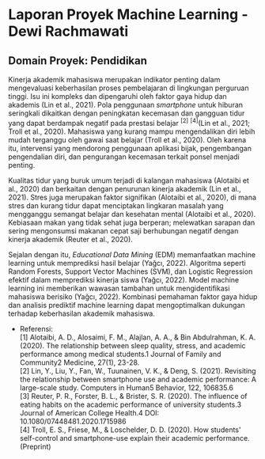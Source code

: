 # Laporan Proyek Machine Learning - Dewi Rachmawati

## Domain Proyek: Pendidikan
Kinerja akademik mahasiswa merupakan indikator penting dalam mengevaluasi keberhasilan proses pembelajaran di lingkungan perguruan tinggi. Isu ini kompleks dan dipengaruhi oleh faktor gaya hidup dan akademis (Lin et al., 2021). Pola penggunaan _smartphone_ untuk hiburan seringkali dikaitkan dengan peningkatan kecemasan dan gangguan tidur yang dapat berdampak negatif pada prestasi belajar $^[2]$ $^[4]$(Lin et al., 2021; Troll et al., 2020). Mahasiswa yang kurang mampu mengendalikan diri lebih mudah terganggu oleh gawai saat belajar (Troll et al., 2020). Oleh karena itu, intervensi yang mendorong penggunaan aplikasi bijak, pengembangan pengendalian diri, dan pengurangan kecemasan terkait ponsel menjadi penting.   

Kualitas tidur yang buruk umum terjadi di kalangan mahasiswa (Alotaibi et al., 2020)  dan berkaitan dengan penurunan kinerja akademik (Lin et al., 2021). Stres juga merupakan faktor signifikan (Alotaibi et al., 2020), di mana stres dan kurang tidur dapat menciptakan lingkaran masalah yang mengganggu semangat belajar dan kesehatan mental (Alotaibi et al., 2020). Kebiasaan makan yang tidak sehat juga berperan; melewatkan sarapan dan sering mengonsumsi makanan cepat saji berhubungan negatif dengan kinerja akademik (Reuter et al., 2020).   

Sejalan dengan itu, _Educational Data Mining_ (EDM) memanfaatkan machine learning untuk memprediksi hasil belajar (Yağcı, 2022). Algoritma seperti Random Forests, Support Vector Machines (SVM), dan Logistic Regression efektif dalam memprediksi kinerja siswa (Yağcı, 2022). Model machine learning ini memberikan wawasan tambahan untuk mengidentifikasi mahasiswa berisiko (Yağcı, 2022). Kombinasi pemahaman faktor gaya hidup dan analisis prediktif machine learning dapat mengoptimalkan dukungan terhadap keberhasilan akademik mahasiswa.

- Referensi: </br>
[1] Alotaibi, A. D., Alosaimi, F. M., Alajlan, A. A., & Bin Abdulrahman, K. A. (2020). The relationship between sleep quality, stress, and academic performance among medical students.1 Journal of Family and Community2 Medicine, 27(1), 23-28.</br>
[2] Lin, Y., Liu, Y., Fan, W., Tuunainen, V. K., & Deng, S. (2021). Revisiting the relationship between smartphone use and academic performance: A large-scale study. Computers in Human5 Behavior, 122, 106835.6 </br>
[3] Reuter, P. R., Forster, B. L., & Brister, S. R. (2020). The influence of eating habits on the academic performance of university students.3 Journal of American College Health.4 DOI: 10.1080/07448481.2020.1715986 </br>
[4] Troll, E. S., Friese, M., & Loschelder, D. D. (2020). How students' self-control and smartphone-use explain their academic performance. (Preprint)
